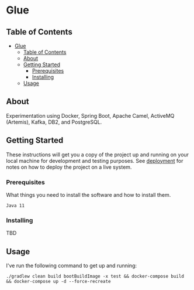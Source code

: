 # Glue

## Table of Contents

- [Glue](#glue)
  - [Table of Contents](#table-of-contents)
  - [About ](#about-)
  - [Getting Started ](#getting-started-)
    - [Prerequisites](#prerequisites)
    - [Installing](#installing)
  - [Usage ](#usage-)

## About <a name = "about"></a>

Experimentation using Docker, Spring Boot, Apache Camel, ActiveMQ (Artemis), Kafka, DB2, and PostgreSQL.

## Getting Started <a name = "getting_started"></a>

These instructions will get you a copy of the project up and running on your local machine for development and testing purposes. See [deployment](#deployment) for notes on how to deploy the project on a live system.

### Prerequisites

What things you need to install the software and how to install them.

```
Java 11
```

### Installing

TBD

## Usage <a name = "usage"></a>

I've run the following command to get up and running:
```
./gradlew clean build bootBuildImage -x test && docker-compose build && docker-compose up -d --force-recreate
```